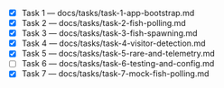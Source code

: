 - [x] Task 1 — docs/tasks/task-1-app-bootstrap.md
- [x] Task 2 — docs/tasks/task-2-fish-polling.md
- [x] Task 3 — docs/tasks/task-3-fish-spawning.md
- [x] Task 4 — docs/tasks/task-4-visitor-detection.md
- [x] Task 5 — docs/tasks/task-5-rare-and-telemetry.md
- [ ] Task 6 — docs/tasks/task-6-testing-and-config.md
- [x] Task 7 — docs/tasks/task-7-mock-fish-polling.md
